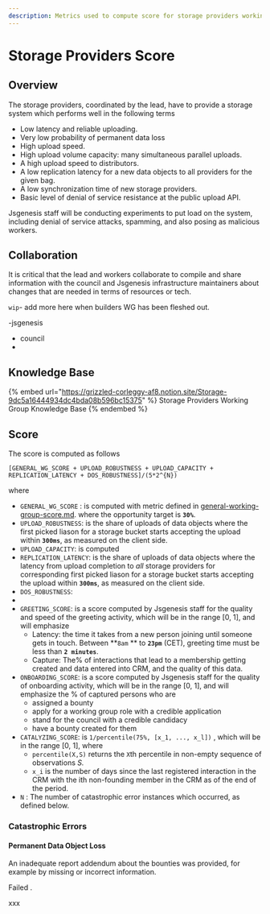 ```yaml
---
description: Metrics used to compute score for storage providers working group.
---
```


# Storage Providers Score

## Overview

The storage providers, coordinated by the lead, have to provide a storage system which performs well in the following terms

* Low latency and reliable uploading.
* Very low probability of permanent data loss
* High upload speed.
* High upload volume capacity: many simultaneous parallel uploads.
* A high upload speed to distributors.
* A low replication latency for a new data objects to all providers for the given bag.
* A low synchronization time of new storage providers.
* Basic level of denial of service resistance at the public upload API.

Jsgenesis staff will be conducting experiments to put load on the system, including denial of service attacks, spamming, and also posing as malicious workers.

## Collaboration

It is critical that the lead and workers collaborate to compile and share information with the council and Jsgenesis infrastructure maintainers about changes that are needed in terms of resources or tech.

`wip`- add more here when builders WG has been fleshed out.

\-jsgenesis

* council&#x20;
*

## Knowledge Base

{% embed url="https://grizzled-corleggy-af8.notion.site/Storage-9dc5a16444934dc4bda08b596bc15375" %}
Storage Providers Working Group Knowledge Base
{% endembed %}

## Score

The score is computed as follows

`[GENERAL_WG_SCORE + UPLOAD_ROBUSTNESS + UPLOAD_CAPACITY + REPLICATION_LATENCY + DOS_ROBUSTNESS]/(5*2^{N})`

where

* `GENERAL_WG_SCORE` : is computed with metric defined in [general-working-group-score.md](general-working-group-score.md "mention"). where the opportunity target is **`30%`**.
* `UPLOAD_ROBUSTNESS`: is the share of uploads of data objects where the first picked liason for a storage bucket starts accepting the upload within **`300ms`**, as measured on the client side.
* `UPLOAD_CAPACITY`: is computed
* `REPLICATION_LATENCY`: is the share of uploads of data objects where the latency from upload completion to _all_ storage providers for corresponding first picked liason for a storage bucket starts accepting the upload within **`300ms`**, as measured on the client side.
* `DOS_ROBUSTNESS`:
*
* `GREETING_SCORE`:  is a score computed by Jsgenesis staff for the quality and speed of the greeting activity, which will be in the range \[0, 1], and will emphasize
  * Latency: the time it takes from a new person joining until someone gets in touch. Between **`8am` ** to **`23pm`** (CET), greeting time must be less than **`2 minutes`**.
  * Capture: The% of interactions that lead to a membership getting created and data entered into CRM, and the quality of this data.
* `ONBOARDING_SCORE`: is a score computed by Jsgenesis staff for the quality of onboarding activity, which will be in the range \[0, 1], and will emphasize the % of captured persons who are&#x20;
  * assigned a bounty
  * apply for a working group role with a credible application
  * stand for the council with a credible candidacy
  * have a bounty created for them
* `CATALYZING_SCORE`: is `1/percentile(75%, [x_1, ..., x_l])` , which will be in the range \[0, 1], where&#x20;
  * `percentile(X,S)` returns the `X`th percentile in non-empty sequence of observations _S._&#x20;
  * `x_i` is the number of days since the last registered interaction in the CRM with the ith non-founding member in the CRM as of the end of the period.&#x20;
* `N` : The number of catastrophic error instances which occurred, as defined below.

### Catastrophic Errors&#x20;

#### **Permanent Data Object Loss**

An inadequate report addendum about the bounties was provided, for example by missing or incorrect information.

Failed .

xxx
